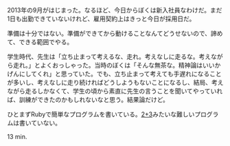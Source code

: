 2013年の9月がはじまった。なるほど、今日からぼくは新入社員なわけだ。まだ1日も出勤できていないけれど、雇用契約上はきっと今日が採用日だ。

準備は十分ではない。準備ができてから動けることなんてどうせないので、諦めて、できる範囲でやる。

学生時代、先生は「立ち止まって考えるな、走れ。考えなしに走るな。考えながら走れ。」とよくおっしゃった。当時のぼくは「そんな無茶な。精神論はいいかげんにしてくれ」と思っていた。でも、立ち止まって考えても手遅れになることが多いし、考えなしに走り続ければどうしようもないことになるし、結局、考えながら走るしかなくて、学生の頃から素直に先生の言うことを聞いてやっていれば、訓練ができたのかもしれないなと思う。結果論だけど。

ひとまずRubyで簡単なプログラムを書いている。[2+3](http://bleis-tift.hatenablog.com/entry/dotNetBase)みたいな難しいプログラムは書いていない。

13 min.
